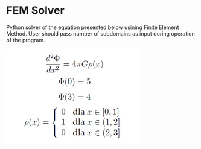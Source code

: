 # FEM Solver
Python solver of the equation presented below usining Finite Element Method.
User should pass number of subdomains as input during operation of the program.

![equation](equation.jpg)
